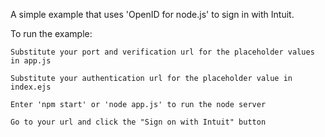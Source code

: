 A simple example that uses 'OpenID for node.js' to sign in with Intuit.

To run the example:

    Substitute your port and verification url for the placeholder values in app.js
    
    Substitute your authentication url for the placeholder value in index.ejs
    
    Enter 'npm start' or 'node app.js' to run the node server
    
    Go to your url and click the "Sign on with Intuit" button
    

